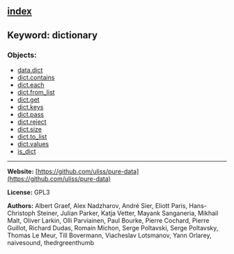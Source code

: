 [index](../index.html)
---

## Keyword: dictionary

### Objects:
* [data.dict](../data.dict.html)
* [dict.contains](../dict.contains.html)
* [dict.each](../dict.each.html)
* [dict.from_list](../dict.from_list.html)
* [dict.get](../dict.get.html)
* [dict.keys](../dict.keys.html)
* [dict.pass](../dict.pass.html)
* [dict.reject](../dict.reject.html)
* [dict.size](../dict.size.html)
* [dict.to_list](../dict.to_list.html)
* [dict.values](../dict.values.html)
* [is_dict](../is_dict.html)

---
**Website:** [https://github.com/uliss/pure-data](https://github.com/uliss/pure-data)

**License:** GPL3

**Authors:** Albert Graef, Alex Nadzharov, André Sier, Eliott Paris, Hans-Christoph Steiner, Julian Parker, Katja Vetter, Mayank Sanganeria, Mikhail Malt, Oliver Larkin, Olli Parviainen, Paul Bourke, Pierre Cochard, Pierre Guillot, Richard Dudas, Romain Michon, Serge Poltavski, Serge Poltavsky, Thomas Le Meur, Till Bovermann, Viacheslav Lotsmanov, Yann Orlarey, naivesound, thedrgreenthumb

